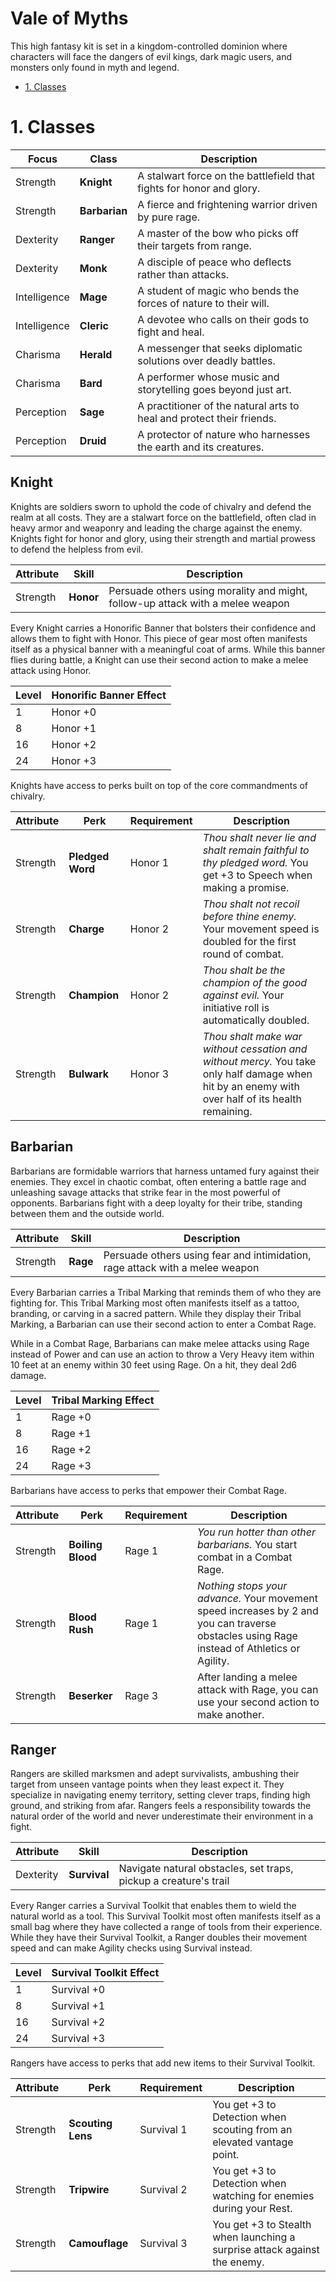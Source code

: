 # Vale of Myths

This high fantasy kit is set in a kingdom-controlled dominion where characters will face the dangers of evil kings, dark magic users, and monsters only found in myth and legend.

- [1. Classes](#1.-Classes)

# 1. Classes

| Focus        | Class         | Description                                                           |
| ------------ | ------------- | --------------------------------------------------------------------- |
| Strength     | **Knight**    | A stalwart force on the battlefield that fights for honor and glory.  |
| Strength     | **Barbarian** | A fierce and frightening warrior driven by pure rage.                 |
| Dexterity    | **Ranger**    | A master of the bow who picks off their targets from range.           |
| Dexterity    | **Monk**      | A disciple of peace who deflects rather than attacks.                 |
| Intelligence | **Mage**      | A student of magic who bends the forces of nature to their will.      |
| Intelligence | **Cleric**    | A devotee who calls on their gods to fight and heal.                  |
| Charisma     | **Herald**    | A messenger that seeks diplomatic solutions over deadly battles.      |
| Charisma     | **Bard**      | A performer whose music and storytelling goes beyond just art.        |
| Perception   | **Sage**      | A practitioner of the natural arts to heal and protect their friends. |
| Perception   | **Druid**     | A protector of nature who harnesses the earth and its creatures.      |

## Knight

Knights are soldiers sworn to uphold the code of chivalry and defend the realm at all costs.
They are a stalwart force on the battlefield, often clad in heavy armor and weaponry and leading the charge against the enemy.
Knights fight for honor and glory, using their strength and martial prowess to defend the helpless from evil.

| Attribute | Skill     | Description                                                                    |
| --------- | --------- | ------------------------------------------------------------------------------ |
| Strength  | **Honor** | Persuade others using morality and might, follow-up attack with a melee weapon |

Every Knight carries a Honorific Banner that bolsters their confidence and allows them to fight with Honor.
This piece of gear most often manifests itself as a physical banner with a meaningful coat of arms.
While this banner flies during battle, a Knight can use their second action to make a melee attack using Honor.

| Level | Honorific Banner Effect |
| ----- | ----------------------- |
| 1     | Honor +0                |
| 8     | Honor +1                |
| 16    | Honor +2                |
| 24    | Honor +3                |

Knights have access to perks built on top of the core commandments of chivalry.

| Attribute | Perk             | Requirement | Description                                                                                                                                       |
| --------- | ---------------- | ----------- | ------------------------------------------------------------------------------------------------------------------------------------------------- |
| Strength  | **Pledged Word** | Honor 1     | _Thou shalt never lie and shalt remain faithful to thy pledged word._ You get +3 to Speech when making a promise.                                 |
| Strength  | **Charge**       | Honor 2     | _Thou shalt not recoil before thine enemy._ Your movement speed is doubled for the first round of combat.                                         |
| Strength  | **Champion**     | Honor 2     | _Thou shalt be the champion of the good against evil._ Your initiative roll is automatically doubled.                                             |
| Strength  | **Bulwark**      | Honor 3     | _Thou shalt make war without cessation and without mercy._ You take only half damage when hit by an enemy with over half of its health remaining. |

## Barbarian

Barbarians are formidable warriors that harness untamed fury against their enemies.
They excel in chaotic combat, often entering a battle rage and unleashing savage attacks that strike fear in the most powerful of opponents.
Barbarians fight with a deep loyalty for their tribe, standing between them and the outside world.

| Attribute | Skill    | Description                                                                  |
| --------- | -------- | ---------------------------------------------------------------------------- |
| Strength  | **Rage** | Persuade others using fear and intimidation, rage attack with a melee weapon |

Every Barbarian carries a Tribal Marking that reminds them of who they are fighting for.
This Tribal Marking most often manifests itself as a tattoo, branding, or carving in a sacred pattern.
While they display their Tribal Marking, a Barbarian can use their second action to enter a Combat Rage.

While in a Combat Rage, Barbarians can make melee attacks using Rage instead of Power and can use an action to throw a Very Heavy item within 10 feet at an enemy within 30 feet using Rage. On a hit, they deal 2d6 damage.

| Level | Tribal Marking Effect |
| ----- | --------------------- |
| 1     | Rage +0               |
| 8     | Rage +1               |
| 16    | Rage +2               |
| 24    | Rage +3               |

Barbarians have access to perks that empower their Combat Rage.

| Attribute | Perk              | Requirement | Description                                                                                                                                 |
| --------- | ----------------- | ----------- | ------------------------------------------------------------------------------------------------------------------------------------------- |
| Strength  | **Boiling Blood** | Rage 1      | _You run hotter than other barbarians._ You start combat in a Combat Rage.                                                                  |
| Strength  | **Blood Rush**    | Rage 1      | _Nothing stops your advance._ Your movement speed increases by 2 and you can traverse obstacles using Rage instead of Athletics or Agility. |
| Strength  | **Beserker**      | Rage 3      | After landing a melee attack with Rage, you can use your second action to make another.                                                     |

## Ranger

Rangers are skilled marksmen and adept survivalists, ambushing their target from unseen vantage points when they least expect it.
They specialize in navigating enemy territory, setting clever traps, finding high ground, and striking from afar.
Rangers feels a responsibility towards the natural order of the world and never underestimate their environment in a fight.

| Attribute | Skill        | Description                                                      |
| --------- | ------------ | ---------------------------------------------------------------- |
| Dexterity | **Survival** | Navigate natural obstacles, set traps, pickup a creature's trail |

Every Ranger carries a Survival Toolkit that enables them to wield the natural world as a tool.
This Survival Toolkit most often manifests itself as a small bag where they have collected a range of tools from their experience.
While they have their Survival Toolkit, a Ranger doubles their movement speed and can make Agility checks using Survival instead.

| Level | Survival Toolkit Effect |
| ----- | ----------------------- |
| 1     | Survival +0             |
| 8     | Survival +1             |
| 16    | Survival +2             |
| 24    | Survival +3             |

Rangers have access to perks that add new items to their Survival Toolkit.

| Attribute | Perk              | Requirement | Description                                                               |
| --------- | ----------------- | ----------- | ------------------------------------------------------------------------- |
| Strength  | **Scouting Lens** | Survival 1  | You get +3 to Detection when scouting from an elevated vantage point.     |
| Strength  | **Tripwire**      | Survival 2  | You get +3 to Detection when watching for enemies during your Rest.       |
| Strength  | **Camouflage**    | Survival 3  | You get +3 to Stealth when launching a surprise attack against the enemy. |
